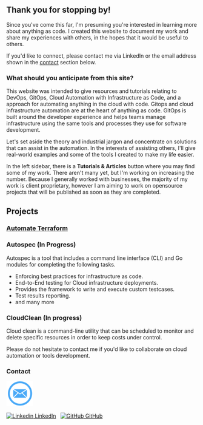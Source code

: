 ## Thank you for stopping by!

Since you've come this far, I'm presuming you're interested in learning more about anything as code. I created this website to document my work and share my experiences with others, in the hopes that it would be useful to others.

If you'd like to connect, please contact me via LinkedIn or the email address shown in the [contact](#Contact) section below.

### What should you anticipate from this site?
This website was intended to give resources and tutorials relating to DevOps, GitOps, Cloud Automation with Infrastructure as Code, and a approach for automating anything in the cloud with code.
Gitops and cloud infrastructure automation are at the heart of anything as code.
GitOps is built around the developer experience and helps teams manage infrastructure using the same tools and processes they use for software development.

Let's set aside the theory and industrial jargon and concentrate on solutions that can assist in the automation. In the interests of assisting others, I'll give real-world examples and some of the tools I created to make my life easier.

In the left sidebar, there is a **Tutorials & Articles** button where you may find some of my work. There aren't many yet, but I'm working on increasing the number. Because I generally worked with businesses, the majority of my work is client proprietary, however I am aiming to work on opensource projects that will be published as soon as they are completed.


## Projects

### [Automate Terraform](./automate-terraform.html)

### Autospec (In Progress)

Autospec is a tool that includes a command line interface (CLI) and Go modules for completing the following tasks.

- Enforcing best practices for infrastructure as code.
- End-to-End testing for Cloud infrastructure deployments.
- Provides the framework to write and execute custom testcases.
- Test results reporting.
- and many more

### CloudClean (In progress)
Cloud clean is a command-line utility that can be scheduled to monitor and delete specific resources in order to keep costs under control.



Please do not hesitate to contact me if you'd like to collaborate on cloud automation or tools development.

### Contact

<a href="mailto:sumit.singh@anythingascode.com?subject=[Subejct Here]%20Source%20Anything%20as%20Code">
<img src="./images/email.png" alt="drawing" width="70"/>
</a>

[![Linkedin](https://i.stack.imgur.com/gVE0j.png) LinkedIn](https://www.linkedin.com/in/sumit-singh-90116261/)
&nbsp;
[![GitHub](https://i.stack.imgur.com/tskMh.png) GitHub](https://github.com/anythingascode)
